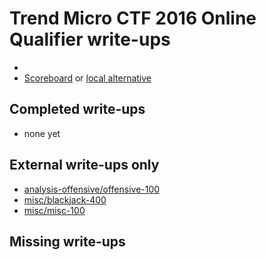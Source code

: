 # Trend Micro CTF 2016 Online Qualifier write-ups

* <TODO>
* [Scoreboard](TODO) or [local alternative](TODOLOCAL)

## Completed write-ups

* none yet

## External write-ups only

* [analysis-offensive/offensive-100](analysis-offensive/offensive-100)
* [misc/blackjack-400](misc/blackjack-400)
* [misc/misc-100](misc/misc-100)

## Missing write-ups
